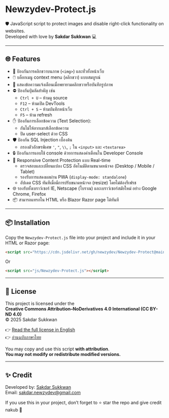 # Newzydev-Protect.js

🛡️ JavaScript script to protect images and disable right-click functionality on websites.  
Developed with love by **Sakdar Sukkwan** 💻

---

## 🌐 Features

- 🚫 ป้องกันการคลิกขวาบนภาพ (`<img>`) และทั่วทั้งหน้าเว็บ
- 🖱️ บล็อกเมนู context menu (คลิกขวา) แบบสมบูรณ์
- 💬 แสดงข้อความแจ้งเตือนเมื่อพยายามคลิกขวาหรือบันทึกรูปภาพ
- ⛔ ป้องกันปุ่มลัดสำคัญ เช่น
  - `Ctrl + U` – ห้ามดู source
  - `F12` – ห้ามเปิด DevTools
  - `Ctrl + S` – ห้ามบันทึกหน้าเว็บ
  - `F5` – ห้าม refresh
- ✋ ป้องกันการเลือกข้อความ (Text Selection):
  - กันไม่ให้ลากเมาส์เลือกข้อความ
  - ปิด user-select ด้วย CSS
- 🛡️ ป้องกัน SQL Injection เบื้องต้น
  - กรองตัวอักษรพิเศษ `'`, `"`, `\\`, `;` ใน `<input>` และ `<textarea>`
- 🔒 ป้องกันการแอบใช้ console ด้วยการแสดงคำเตือนใน Developer Console
- 📱 Responsive Content Protection แบบ Real-time
  - ตรวจสอบและเปลี่ยนแปลง CSS อัตโนมัติตามขนาดหน้าจอ (Desktop / Mobile / Tablet)
  - รองรับการแสดงผลผ่าน PWA (`display-mode: standalone`)
  - อัปเดต CSS ทันทีเมื่อมีการปรับขนาดหน้าจอ (resize) โดยไม่ต้องรีเฟรช
- 🌐 รองรับทั้งเบราว์เซอร์ IE, Netscape (โบราณ) และเบราว์เซอร์สมัยใหม่ อย่าง Google Chrome, Firefox
- 📦 สามารถแทรกใน HTML หรือ Blazor Razor page ได้ทันที

---

## 📦 Installation

Copy the `Newzydev-Protect.js` file into your project and include it in your HTML or Razor page:

```html
<script src="https://cdn.jsdelivr.net/gh/newzydev/Newzydev-Protect@main/Newzydev-Protect.js"></script>
```
Or
```html
<script src="js/Newzydev-Protect.js"></script>
```

---

## 📜 License

This project is licensed under the  
**Creative Commons Attribution–NoDerivatives 4.0 International (CC BY-ND 4.0)**  
© 2025 Sakdar Sukkwan

👉 [Read the full license in English](https://creativecommons.org/licenses/by-nd/4.0/legalcode)  
👉 [อ่านฉบับภาษาไทย](https://creativecommons.org/licenses/by-nd/4.0/deed.th)

You may copy and use this script **with attribution**.  
**You may not modify or redistribute modified versions.**

---

## ✨ Credit

Developed by: [Sakdar Sukkwan](https://github.com/newzydev)  
Email: sakdar.newzydev@gmail.com

If you use this in your project, don’t forget to ⭐ star the repo and give credit nakub 🩷

